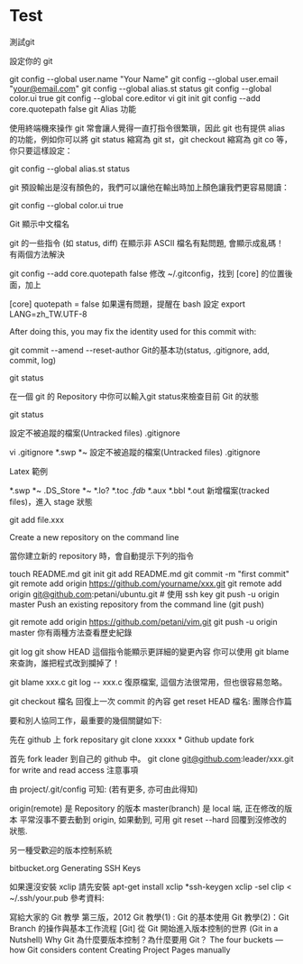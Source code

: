 Test
====

測試git

設定你的 git


git config --global user.name "Your Name"
git config --global user.email "your@email.com"
git config --global alias.st status
git config --global color.ui true
git config --global core.editor vi
git init
git config --add core.quotepath false
git Alias 功能

使用終端機來操作 git 常會讓人覺得一直打指令很繁瑣，因此 git 也有提供 alias 的功能，例如你可以將 git status 縮寫為 git st，git checkout 縮寫為 git co 等，你只要這樣設定：

git config --global alias.st status

git 預設輸出是沒有顏色的，我們可以讓他在輸出時加上顏色讓我們更容易閱讀：

git config --global color.ui true

Git 顯示中文檔名

git 的一些指令 (如 status, diff) 在顯示非 ASCII 檔名有點問題, 會顯示成亂碼！ 有兩個方法解決

git config --add core.quotepath false
修改 ~/.gitconfig，找到 [core] 的位置後面，加上

[core]
    quotepath = false
如果還有問題，提醒在 bash 設定 export LANG=zh_TW.UTF-8

After doing this, you may fix the identity used for this commit with:

git commit --amend --reset-author
Git的基本功(status, .gitignore, add, commit, log)

git status

在一個 git 的 Repository 中你可以輸入git status來檢查目前 Git 的狀態

git status

設定不被追蹤的檔案(Untracked files) .gitignore


vi .gitignore
*.swp
*~
設定不被追蹤的檔案(Untracked files) .gitignore

Latex 範例


*.swp
*~
.DS_Store
*~
*.lo?
*.toc
*.fdb*
*.aux
*.bbl
*.out
新增檔案(tracked files)，進入 stage 狀態

git add file.xxx

Create a new repository on the command line

當你建立新的 repository 時，會自動提示下列的指令


touch README.md
git init
git add README.md
git commit -m "first commit"
git remote add origin https://github.com/yourname/xxx.git
git remote add origin git@github.com:petani/ubuntu.git   # 使用 ssh key
git push -u origin master
Push an existing repository from the command line (git push)


git remote add origin https://github.com/petani/vim.git
git push -u origin master
你有兩種方法查看歷史紀錄

git log
git show HEAD 這個指令能顯示更詳細的變更內容
你可以使用 git blame 來查詢，誰把程式改到攔掉了！

git blame xxx.c
git log -- xxx.c
復原檔案, 這個方法很常用，但也很容易忽略。

git checkout 檔名 回復上一次 commit 的內容
get reset HEAD 檔名:
團隊合作篇

要和別人協同工作，最重要的幾個關鍵如下:

先在 github 上 fork repositary
git clone xxxxx *
Github update fork

首先 fork leader 到自己的 github 中。
git clone git@github.com:leader/xxx.git
for write and read access
注意事項

由 project/.git/config 可知: (若有更多, 亦可由此得知)

origin(remote) 是 Repository 的版本
master(branch) 是 local 端, 正在修改的版本
平常沒事不要去動到 origin, 如果動到, 可用 git reset --hard 回覆到沒修改的狀態.

另一種受歡迎的版本控制系統

bitbucket.org
Generating SSH Keys

如果還沒安裝 xclip 請先安裝
apt-get install xclip *ssh-keygen
xclip -sel clip < ~/.ssh/your.pub
參考資料:

寫給大家的 Git 教學 第三版，2012
Git 教學(1) : Git 的基本使用
Git 教學(2)：Git Branch 的操作與基本工作流程
[Git] 從 Git 開始進入版本控制的世界 (Git in a Nutshell)
Why Git 為什麼要版本控制？為什麼要用 Git？
The four buckets — how Git considers content
Creating Project Pages manually
